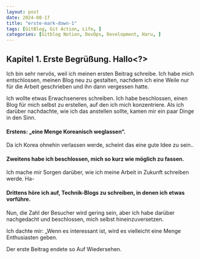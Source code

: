 ```yaml
---
layout: post
date: 2024-08-17
title: "erste-mark-down-1"
tags: [GitBlog, Git Action, Life, ]
categories: [Gitblog Notion, DevOps, Development, Haru, ]
---
```



## Kapitel 1. Erste Begrüßung. Hallo<?>


Ich bin sehr nervös, weil ich meinen ersten Beitrag schreibe.
Ich habe mich entschlossen, meinen Blog neu zu gestalten, nachdem ich eine Weile nur für die Arbeit geschrieben und ihn dann vergessen hatte.


Ich wollte etwas Erwachseneres schreiben.
Ich habe beschlossen, einen Blog für mich selbst zu erstellen, auf den ich mich konzentriere.
Als ich darüber nachdachte, wie ich das anstellen sollte, kamen mir ein paar Dinge in den Sinn.



#### Erstens: „eine Menge Koreanisch weglassen“.


Da ich Korea ohnehin verlassen werde, scheint das eine gute Idee zu sein..



#### Zweitens habe ich beschlossen, mich so kurz wie möglich zu fassen.


Ich mache mir Sorgen darüber, wie ich meine Arbeit in Zukunft schreiben werde. Ha-



#### Drittens höre ich auf, Technik-Blogs zu schreiben, in denen ich etwas vorführe.


Nun, die Zahl der Besucher wird gering sein, aber ich habe darüber nachgedacht und beschlossen, mich selbst hineinzuversetzen.


Ich dachte mir: „Wenn es interessant ist, wird es vielleicht eine Menge Enthusiasten geben.


Der erste Beitrag endete so Auf Wiedersehen.


